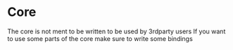 # Core
The core is not ment to be written to be used by 3rdparty users
If you want to use some parts of the core make sure to write some
bindings
